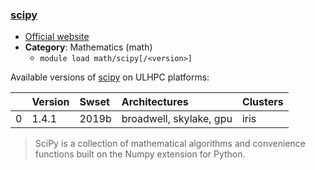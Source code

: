 ### [scipy](https://www.scipy.org)

* [Official website](https://www.scipy.org)
* __Category__: Mathematics (math)
    -  `module load math/scipy[/<version>]`

Available versions of [scipy](https://www.scipy.org) on ULHPC platforms:

|    | Version   | Swset   | Architectures           | Clusters   |
|---:|:----------|:--------|:------------------------|:-----------|
|  0 | 1.4.1     | 2019b   | broadwell, skylake, gpu | iris       |

> SciPy is a collection of mathematical algorithms and convenience functions built on the Numpy extension for Python.
